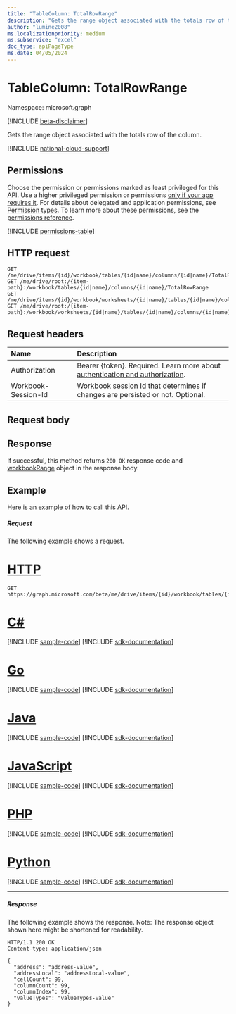 ```yaml
---
title: "TableColumn: TotalRowRange"
description: "Gets the range object associated with the totals row of the column."
author: "lumine2008"
ms.localizationpriority: medium
ms.subservice: "excel"
doc_type: apiPageType
ms.date: 04/05/2024
---
```


# TableColumn: TotalRowRange

Namespace: microsoft.graph

[!INCLUDE [beta-disclaimer](../../includes/beta-disclaimer.md)]

Gets the range object associated with the totals row of the column.

[!INCLUDE [national-cloud-support](../../includes/global-us.md)]

## Permissions
Choose the permission or permissions marked as least privileged for this API. Use a higher privileged permission or permissions [only if your app requires it](/graph/permissions-overview#best-practices-for-using-microsoft-graph-permissions). For details about delegated and application permissions, see [Permission types](/graph/permissions-overview#permission-types). To learn more about these permissions, see the [permissions reference](/graph/permissions-reference).

<!-- { "blockType": "permissions", "name": "tablecolumn_totalrowrange" } -->
[!INCLUDE [permissions-table](../includes/permissions/tablecolumn-totalrowrange-permissions.md)]

## HTTP request
<!-- { "blockType": "ignored" } -->
```http
GET /me/drive/items/{id}/workbook/tables/{id|name}/columns/{id|name}/TotalRowRange
GET /me/drive/root:/{item-path}:/workbook/tables/{id|name}/columns/{id|name}/TotalRowRange
GET /me/drive/items/{id}/workbook/worksheets/{id|name}/tables/{id|name}/columns/{id|name}/TotalRowRange
GET /me/drive/root:/{item-path}:/workbook/worksheets/{id|name}/tables/{id|name}/columns/{id|name}/TotalRowRange

```
## Request headers
| Name       | Description|
|:---------------|:----------|
|Authorization|Bearer {token}. Required. Learn more about [authentication and authorization](/graph/auth/auth-concepts).|
| Workbook-Session-Id  | Workbook session Id that determines if changes are persisted or not. Optional.|

## Request body

## Response

If successful, this method returns `200 OK` response code and [workbookRange](../resources/workbookrange.md) object in the response body.

## Example
Here is an example of how to call this API.
##### Request
The following example shows a request.

# [HTTP](#tab/http)
<!-- {
  "blockType": "request",
  "name": "tablecolumn_totalrowrange"
}-->
```msgraph-interactive
GET https://graph.microsoft.com/beta/me/drive/items/{id}/workbook/tables/{id|name}/columns/{id|name}/TotalRowRange
```

# [C#](#tab/csharp)
[!INCLUDE [sample-code](../includes/snippets/csharp/tablecolumn-totalrowrange-csharp-snippets.md)]
[!INCLUDE [sdk-documentation](../includes/snippets/snippets-sdk-documentation-link.md)]

# [Go](#tab/go)
[!INCLUDE [sample-code](../includes/snippets/go/tablecolumn-totalrowrange-go-snippets.md)]
[!INCLUDE [sdk-documentation](../includes/snippets/snippets-sdk-documentation-link.md)]

# [Java](#tab/java)
[!INCLUDE [sample-code](../includes/snippets/java/tablecolumn-totalrowrange-java-snippets.md)]
[!INCLUDE [sdk-documentation](../includes/snippets/snippets-sdk-documentation-link.md)]

# [JavaScript](#tab/javascript)
[!INCLUDE [sample-code](../includes/snippets/javascript/tablecolumn-totalrowrange-javascript-snippets.md)]
[!INCLUDE [sdk-documentation](../includes/snippets/snippets-sdk-documentation-link.md)]

# [PHP](#tab/php)
[!INCLUDE [sample-code](../includes/snippets/php/tablecolumn-totalrowrange-php-snippets.md)]
[!INCLUDE [sdk-documentation](../includes/snippets/snippets-sdk-documentation-link.md)]

# [Python](#tab/python)
[!INCLUDE [sample-code](../includes/snippets/python/tablecolumn-totalrowrange-python-snippets.md)]
[!INCLUDE [sdk-documentation](../includes/snippets/snippets-sdk-documentation-link.md)]

---

##### Response
The following example shows the response. Note: The response object shown here might be shortened for readability.
<!-- {
  "blockType": "response",
  "truncated": true,
  "@odata.type": "microsoft.graph.workbookRange"
} -->
```http
HTTP/1.1 200 OK
Content-type: application/json

{
  "address": "address-value",
  "addressLocal": "addressLocal-value",
  "cellCount": 99,
  "columnCount": 99,
  "columnIndex": 99,
  "valueTypes": "valueTypes-value"
}
```

<!-- uuid: 8fcb5dbc-d5aa-4681-8e31-b001d5168d79
2015-10-25 14:57:30 UTC -->
<!--
{
  "type": "#page.annotation",
  "description": "TableColumn: TotalRowRange",
  "keywords": "",
  "section": "documentation",
  "tocPath": "",
  "suppressions": [
  ]
}
-->


